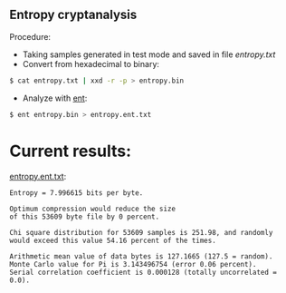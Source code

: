 ## Entropy cryptanalysis

Procedure:

* Taking samples generated in test mode and saved in file *entropy.txt*
* Convert from hexadecimal to binary: 

~~~bash
$ cat entropy.txt | xxd -r -p > entropy.bin  
~~~

* Analyze with [ent](http://www.fourmilab.ch/random/):

~~~bash
$ ent entropy.bin > entropy.ent.txt
~~~

# Current results:

[entropy.ent.txt](entropy.ent.txt):

~~~
Entropy = 7.996615 bits per byte.

Optimum compression would reduce the size
of this 53609 byte file by 0 percent.

Chi square distribution for 53609 samples is 251.98, and randomly
would exceed this value 54.16 percent of the times.

Arithmetic mean value of data bytes is 127.1665 (127.5 = random).
Monte Carlo value for Pi is 3.143496754 (error 0.06 percent).
Serial correlation coefficient is 0.000128 (totally uncorrelated = 0.0).
~~~